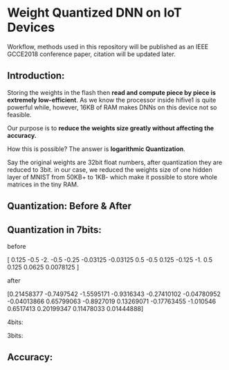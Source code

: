 # Weight Quantized DNN on IoT Devices



Workflow, methods used in this repository will be published as an IEEE GCCE2018 conference paper, citation will be updated later.

## Introduction:

Storing the weights in the flash then **read and compute piece by piece is extremely low-efficient**. As we know the processor inside hifive1 is quite powerful while, however, 16KB of RAM makes DNNs on this device not so feasible.

Our purpose is to **reduce the weights size greatly without affecting the accuracy.**

How this is possible? The answer is **logarithmic Quantization**. 

Say the original weights are 32bit float numbers, after quantization they are reduced to 3bit. in our case, we reduced the weights size of one hidden layer of MNIST from 50KB+ to 1KB- which make it possible to store whole matrices in the tiny RAM. 

## Quantization: Before & After


Quantization in 7bits:
-----------------------
before

[ 0.125      -0.5        -2.         -0.5        -0.25       -0.03125
  -0.03125     0.5        -0.5         0.125      -0.125      -1.
   0.5         0.125       0.0625      0.0078125 ]

after

[0.21458377 -0.7497542  -1.5595171  -0.9316343  -0.27410102 -0.04780952
  -0.04013866  0.65799063 -0.8927019   0.13269071 -0.17763455 -1.010546
   0.6517413   0.20199347  0.11478033  0.01444888]
   
4bits:

3bits:

## Accuracy:



